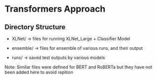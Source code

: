 # Transformers Approach

## Directory Structure

- XLNet/ -> files for running XLNet_Large + Classifier Model

- ensemble/ -> files for ensemble of various runs, and their output

- runs/ -> saved test outputs by various models

Note: Similar files were defined for BERT and RoBERTa but they have not been added here to avoid repition